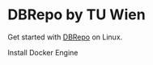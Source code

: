 # DBRepo by TU Wien

Get started with [DBRepo](https://www.ifs.tuwien.ac.at/infrastructures/dbrepo/) on Linux.

Install Docker Engine

